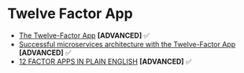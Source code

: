 # Twelve Factor App

* [The Twelve-Factor App](https://12factor.net/) **\[ADVANCED\]** ✅
* [Successful microservices architecture with the Twelve-Factor App](https://blog.scottlogic.com/2017/07/17/successful-microservices-with-12factor-app.html) **\[ADVANCED\]** ✅
* [12 FACTOR APPS IN PLAIN ENGLISH](https://will.koffel.org/post/2014/12-factor-apps-in-plain-english/) **\[ADVANCED\]** ✅

